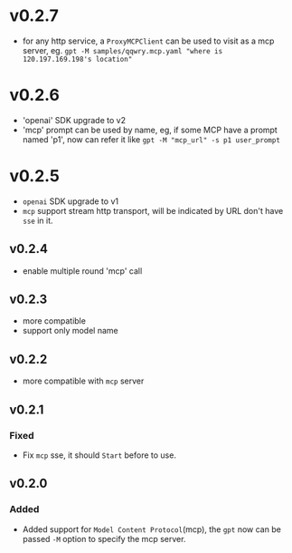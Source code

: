 # v0.2.7

- for any http service, a `ProxyMCPClient` can be used to visit as a mcp server, eg. `gpt -M samples/qqwry.mcp.yaml "where is 120.197.169.198's location"`

# v0.2.6

- 'openai' SDK upgrade to v2
- 'mcp' prompt can be used by name, eg, if some MCP have a prompt named 'p1', now can refer it like `gpt -M "mcp_url" -s p1 user_prompt`

# v0.2.5

- `openai` SDK upgrade to v1
- `mcp` support stream http transport, will be indicated by URL don't have `sse` in it.

## v0.2.4

- enable multiple round 'mcp' call

## v0.2.3

- more compatible
- support only model name

## v0.2.2

- more compatible with `mcp` server

## v0.2.1

### Fixed

- Fix `mcp` sse, it should `Start` before to use.

## v0.2.0

### Added

- Added support for `Model Content Protocol`(mcp), the `gpt` now can be passed `-M` option to specify the mcp server.
